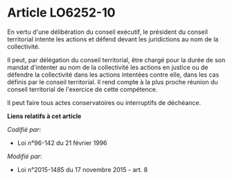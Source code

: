 # Article LO6252-10

En vertu d'une délibération du conseil exécutif, le président du conseil territorial intente les actions et défend devant les
juridictions au nom de la collectivité.

Il peut, par délégation du conseil territorial, être chargé pour la durée de son mandat d'intenter au nom de la collectivité
les actions en justice ou de défendre la collectivité dans les actions intentées contre elle, dans les cas définis par le
conseil territorial. Il rend compte à la plus proche réunion du conseil territorial de l'exercice de cette compétence.

Il peut faire tous actes conservatoires ou interruptifs de déchéance.

**Liens relatifs à cet article**

_Codifié par_:

  - Loi n°96-142 du 21 février 1996

_Modifié par_:

  - Loi n°2015-1485 du 17 novembre 2015 - art. 8
